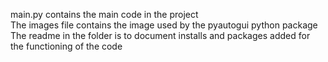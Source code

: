 main.py contains the main code in the project  
The images file contains the image used by the pyautogui python package  
The readme in the folder is to document installs and packages added for the functioning of the code
